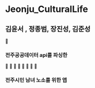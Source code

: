 

# Jeonju_CulturalLife
  
## 김윤서 , 정종범, 장진성, 김준성 
:book: 
### 전주공공데이터 api를 파싱한
👦 👧 👩 👨 👶 👵 👴 👱
### 전주시민 남녀 노소를 위한 앱  
